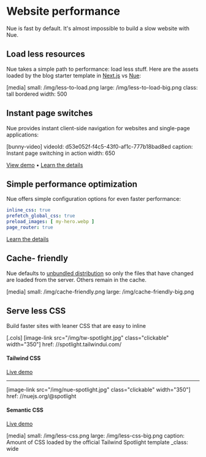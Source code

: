 
# Website performance
Nue is fast by default. It's almost impossible to build a slow website with Nue.


## Load less resources
Nue takes a simple path to performance: load less stuff. Here are the assets loaded by the blog starter template in [Next.js](//next-blog-starter.vercel.app/) vs [Nue](//nuejs.org/@nextjs-blog/):

[media]
  small: /img/less-to-load.png
  large: /img/less-to-load-big.png
  class: tall bordered
  width: 500


## Instant page switches
Nue provides instant client-side navigation for websites and single-page applications:

[bunny-video]
  videoId: d53e052f-f4c5-43f0-af1c-777b18bad8ed
  caption: Instant page switching in action
  width: 650

[View demo](/@simple-blog) • [Learn the details](../concepts/client-side-navigation.html)

## Simple performance optimization
Nue offers simple configuration options for even faster performance:

``` yaml
inline_css: true
prefetch_global_css: true
preload_images: [ my-hero.webp ]
page_router: true
```

[Learn the details](../concepts/performance-optimization.html)


## Cache- friendly
Nue defaults to [unbundled distribution](../concepts/js-modules#unbundled) so only the files that have changed are loaded from the server. Others remain in the cache.

[media]
  small: /img/cache-friendly.png
  large: /img/cache-friendly-big.png


## Serve less CSS
Build faster sites with leaner CSS that are easy to inline

[.cols]
  [image-link src="/img/tw-spotlight.jpg" class="clickable" width="350"]
    href: //spotlight.tailwindui.com/

  #### Tailwind CSS

  [Live demo](//spotlight.tailwindui.com/)

  ---
  [image-link src="/img/nue-spotlight.jpg" class="clickable" width="350"]
    href: //nuejs.org/@spotlight

  #### Semantic CSS

  [Live demo](//nuejs.org/@spotlight)


[media]
  small: /img/less-css.png
  large: /img/less-css-big.png
  caption: Amount of CSS loaded by the official Tailwind Spotlight template
  _class: wide



